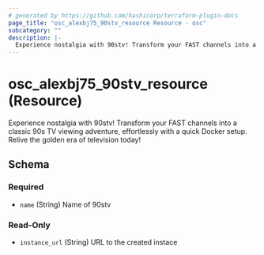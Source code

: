 ```yaml
---
# generated by https://github.com/hashicorp/terraform-plugin-docs
page_title: "osc_alexbj75_90stv_resource Resource - osc"
subcategory: ""
description: |-
  Experience nostalgia with 90stv! Transform your FAST channels into a classic 90s TV viewing adventure, effortlessly with a quick Docker setup. Relive the golden era of television today!
---
```


# osc_alexbj75_90stv_resource (Resource)

Experience nostalgia with 90stv! Transform your FAST channels into a classic 90s TV viewing adventure, effortlessly with a quick Docker setup. Relive the golden era of television today!



<!-- schema generated by tfplugindocs -->
## Schema

### Required

- `name` (String) Name of 90stv

### Read-Only

- `instance_url` (String) URL to the created instace
